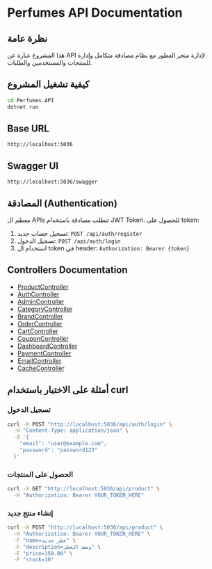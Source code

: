 # Perfumes API Documentation

## نظرة عامة
هذا المشروع عبارة عن API لإدارة متجر العطور مع نظام مصادقة متكامل وإدارة للمنتجات والمستخدمين والطلبات.

## كيفية تشغيل المشروع
```bash
cd Perfumes.API
dotnet run
```

## Base URL
```
http://localhost:5036
```

## Swagger UI
```
http://localhost:5036/swagger
```

## المصادقة (Authentication)
معظم ال APIs تتطلب مصادقة باستخدام JWT Token. للحصول على token:

1. تسجيل حساب جديد: `POST /api/auth/register`
2. تسجيل الدخول: `POST /api/auth/login`
3. استخدام ال token في header: `Authorization: Bearer {token}`

## Controllers Documentation
- [ProductController](./Controllers/ProductController.md)
- [AuthController](./Controllers/AuthController.md)
- [AdminController](./Controllers/AdminController.md)
- [CategoryController](./Controllers/CategoryController.md)
- [BrandController](./Controllers/BrandController.md)
- [OrderController](./Controllers/OrderController.md)
- [CartController](./Controllers/CartController.md)
- [CouponController](./Controllers/CouponController.md)
- [DashboardController](./Controllers/DashboardController.md)
- [PaymentController](./Controllers/PaymentController.md)
- [EmailController](./Controllers/EmailController.md)
- [CacheController](./Controllers/CacheController.md)

## أمثلة على الاختبار باستخدام curl

### تسجيل الدخول
```bash
curl -X POST "http://localhost:5036/api/auth/login" \
  -H "Content-Type: application/json" \
  -d '{
    "email": "user@example.com",
    "password": "password123"
  }'
```

### الحصول على المنتجات
```bash
curl -X GET "http://localhost:5036/api/product" \
  -H "Authorization: Bearer YOUR_TOKEN_HERE"
```

### إنشاء منتج جديد
```bash
curl -X POST "http://localhost:5036/api/product" \
  -H "Authorization: Bearer YOUR_TOKEN_HERE" \
  -F "name=عطر جديد" \
  -F "description=وصف العطر" \
  -F "price=150.00" \
  -F "stock=10"
``` 